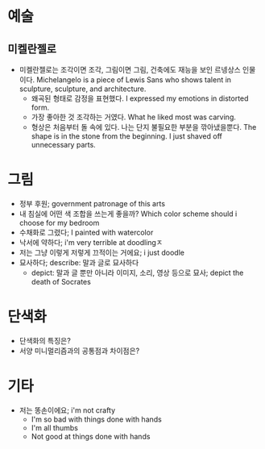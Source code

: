 # 예술
## 미켈란젤로
* 미켈란젤로는 조각이면 조각, 그림이면 그림, 건축에도 재능을 보인 르넹상스 인물이다.
Michelangelo is a piece of Lewis Sans who shows talent in sculpture, sculpture, and architecture.
  - 왜곡된 형태로 감정을 표현했다.  I expressed my emotions in distorted form.
  - 가장 좋아한 것 조각하는 거였다. What he liked most was carving.
  - 형상은 처음부터 돌 속에 있다.  나는 단지 불필요한 부분을 깎아냈을뿐다.
    The shape is in the stone from the beginning. I just shaved off unnecessary parts.

# 그림
* 정부 후원; government patronage of this arts
* 내 침실에 어떤 색 조합을 쓰는게 좋을까? Which color scheme should i choose for my bedroom
* 수채화로 그렸다; I painted with watercolor
* 낙서에 약하다; i'm very terrible at doodlingㅈ
* 저는 그냥 이렇게 저렇게 끄적이는 거에요; i just doodle
* 묘사하다; describe: 말과 글로 묘사하다
	* depict: 말과 글 뿐만 아니라 이미지, 소리, 영상 등으로 묘사; depict the death of Socrates

# 단색화
 * 단색화의 특징은?
 * 서양 미니멀리즘과의 공통점과 차이점은?

# 기타
* 저는 똥손이에요; i'm not crafty
  * I'm so bad with things done with hands
  * I'm all thumbs
  * Not good at things done with hands